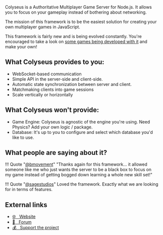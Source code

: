 Colyseus is a Authoritative Multiplayer Game Server for Node.js. It allows you to focus on your gameplay instead of bothering about networking.

The mission of this framework is to be the easiest solution for creating your
own multiplayer games in JavaScript.

This framework is fairly new and is being evolved constantly. You're encouraged to take a look on [some games being developed with it](https://discuss.colyseus.io/category/5/showcase) and make your own!

## What Colyseus provides to you:

- WebSocket-based communication
- Simple API in the server-side and client-side.
- Automatic state synchronization between server and client.
- Matchmaking clients into game sessions
- Scale vertically or horizontally

## What Colyseus won't provide:

- Game Engine: Colyseus is agnostic of the engine you're using. Need Physics? Add your own logic / package.
- Database: It's up to you to configure and select which database you'd like to use.

## What people are saying about it?

!!! Quote "[@bmovement](https://twitter.com/bmovement)"
    "Thanks again for this framework... it allowed someone like me who just wants the server to be a black box to focus on my game instead of getting bogged down learning a whole new skill set!"

!!! Quote "[@sagestudios](https://github.com/sagestudios)"
    Loved the framework. Exactly what we are looking for in terms of features.

## External links

- [🌐 &nbsp; Website](https://colyseus.io)
- [💬 &nbsp; Forum](http://discuss.colyseus.io/)
- [💰 &nbsp; Support the project](https://www.patreon.com/endel)
